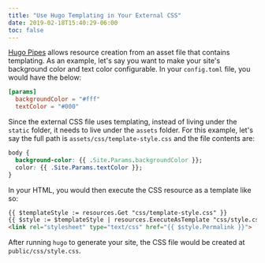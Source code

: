 ```yaml
---
title: "Use Hugo Templating in Your External CSS"
date: 2019-02-18T15:40:29-06:00
toc: false
---
```


[Hugo Pipes](https://gohugo.io/hugo-pipes/resource-from-template/) allows resource creation from an asset file that contains templating. As an example, let's say you want to make your site's background color and text color configurable. In your `config.toml` file, you would have the below: 

```toml
[params]
  backgroundColor = "#fff"
  textColor = "#000"
```

Since the external CSS file uses templating, instead of living under the `static` folder, it needs to live under the `assets` folder. For this example, let's say the full path is `assets/css/template-style.css` and the file contents are: 

```css
body {
  background-color: {{ .Site.Params.backgroundColor }};
  color: {{ .Site.Params.textColor }};
}
```

In your HTML, you would then execute the CSS resource as a template like so: 

```html
{{ $templateStyle := resources.Get "css/template-style.css" }}
{{ $style := $templateStyle | resources.ExecuteAsTemplate "css/style.css" . }}
<link rel="stylesheet" type="text/css" href="{{ $style.Permalink }}">
```

After running `hugo` to generate your site, the CSS file would be created at `public/css/style.css`. 
